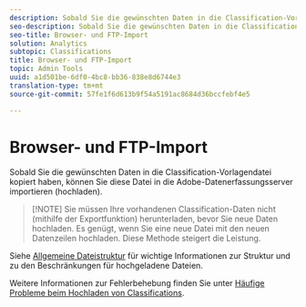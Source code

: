 ```yaml
---
description: Sobald Sie die gewünschten Daten in die Classification-Vorlagendatei kopiert haben, können Sie diese Datei in die Adobe-Datenerfassungsserver importieren (hochladen).
seo-description: Sobald Sie die gewünschten Daten in die Classification-Vorlagendatei kopiert haben, können Sie diese Datei in die Adobe-Datenerfassungsserver importieren (hochladen).
seo-title: Browser- und FTP-Import
solution: Analytics
subtopic: Classifications
title: Browser- und FTP-Import
topic: Admin Tools
uuid: a1d501be-6df0-4bc8-bb36-838e8d6744e3
translation-type: tm+mt
source-git-commit: 57fe1f6d613b9f54a5191ac8684d36bccfebf4e5

---
```



# Browser- und FTP-Import

Sobald Sie die gewünschten Daten in die Classification-Vorlagendatei kopiert haben, können Sie diese Datei in die Adobe-Datenerfassungsserver importieren (hochladen).

> [!NOTE] Sie müssen Ihre vorhandenen Classification-Daten nicht (mithilfe der Exportfunktion) herunterladen, bevor Sie neue Daten hochladen. Es genügt, wenn Sie eine neue Datei mit den neuen Datenzeilen hochladen. Diese Methode steigert die Leistung.

Siehe [Allgemeine Dateistruktur](/help/components/c-classifications2/c-classifications-importer/c-saint-data-files.md) für wichtige Informationen zur Struktur und zu den Beschränkungen für hochgeladene Dateien.

Weitere Informationen zur Fehlerbehebung finden Sie unter [Häufige Probleme beim Hochladen von Classifications](https://helpx.adobe.com/analytics/kb/common-saint-upload-issues.html).

